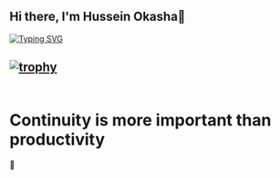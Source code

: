 ## Hi there, I'm Hussein Okasha👋
[![Typing SVG](https://readme-typing-svg.herokuapp.com?font=Cairo&weight=600&size=30&pause=1000&color=8B87F7&width=442&lines=Hi%2C+I'm+Hussein;Front+End+Developer;Learner🔷)](https://git.io/typing-svg)

[![trophy](https://github-profile-trophy.vercel.app/?username=hussien415532)](https://github.com/ryo-ma/github-profile-trophy)
<br><br>
---
<h1 style:"text-align:center;">Continuity is more important than productivity</h1> 💪
